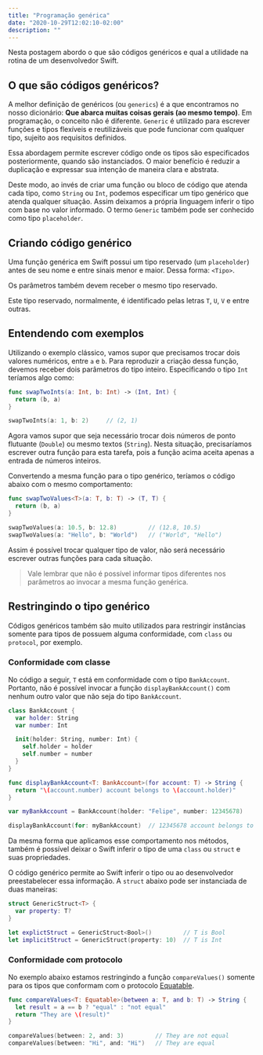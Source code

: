 ```yaml
---
title: "Programação genérica"
date: "2020-10-29T12:02:10-02:00"
description: ""
---
```


Nesta postagem abordo o que são códigos genéricos e qual a utilidade na rotina de um desenvolvedor Swift.

## O que são códigos genéricos?

A melhor definição de genéricos (ou `generics`) é a que encontramos no nosso dicionário: **Que abarca muitas coisas gerais (ao mesmo tempo)**. Em programação, o conceito não é diferente. `Generic` é utilizado para escrever funções e tipos flexíveis e reutilizáveis que pode funcionar com qualquer tipo, sujeito aos requisitos definidos.

Essa abordagem permite escrever código onde os tipos são especificados posteriormente, quando são instanciados. O maior benefício é reduzir a duplicação e expressar sua intenção de maneira clara e abstrata.

Deste modo, ao invés de criar uma função ou bloco de código que atenda cada tipo, como `String` ou `Int`, podemos especificar um tipo genérico que atenda qualquer situação. Assim deixamos a própria linguagem inferir o tipo com base no valor informado. O termo `Generic` também pode ser conhecido como tipo `placeholder`.

## Criando código genérico

Uma função genérica em Swift possui um tipo reservado (um `placeholder`) antes de seu nome e entre sinais menor e maior. Dessa forma: `<Tipo>`.

Os parâmetros também devem receber o mesmo tipo reservado.

Este tipo reservado, normalmente, é identificado pelas letras `T`, `U`, `V` e entre outras.

## Entendendo com exemplos

Utilizando o exemplo clássico, vamos supor que precisamos trocar dois valores numéricos, entre `a` e `b`. Para reproduzir a criação dessa função, devemos receber dois parâmetros do tipo inteiro. Especificando o tipo `Int` teríamos algo como:

```swift
func swapTwoInts(a: Int, b: Int) -> (Int, Int) {
  return (b, a)
}

swapTwoInts(a: 1, b: 2)     // (2, 1)
```

Agora vamos supor que seja necessário trocar dois números de ponto flutuante (`Double`) ou mesmo textos (`String`). Nesta situação, precisaríamos escrever outra função para esta tarefa, pois a função acima aceita apenas a entrada de números inteiros.

Convertendo a mesma função para o tipo genérico, teríamos o código abaixo com o mesmo comportamento:

```swift
func swapTwoValues<T>(a: T, b: T) -> (T, T) {
  return (b, a)
}

swapTwoValues(a: 10.5, b: 12.8)         // (12.8, 10.5)
swapTwoValues(a: "Hello", b: "World")   // ("World", "Hello")
```

Assim é possível trocar qualquer tipo de valor, não será necessário escrever outras funções para cada situação.

> Vale lembrar que não é possível informar tipos diferentes nos parâmetros ao invocar a mesma função genérica.

## Restringindo o tipo genérico

Códigos genéricos também são muito utilizados para restringir instâncias somente para tipos de possuem alguma conformidade, com `class` ou `protocol`, por exemplo.

### Conformidade com classe

No código a seguir, `T` está em conformidade com o tipo `BankAccount`. Portanto, não é possível invocar a função `displayBankAccount()` com nenhum outro valor que não seja do tipo `BankAccount`.

```swift
class BankAccount {
  var holder: String
  var number: Int

  init(holder: String, number: Int) {
    self.holder = holder
    self.number = number
  }
}

func displayBankAccount<T: BankAccount>(for account: T) -> String {
  return "\(account.number) account belongs to \(account.holder)"
}

var myBankAccount = BankAccount(holder: "Felipe", number: 12345678)

displayBankAccount(for: myBankAccount)  // 12345678 account belongs to Felipe
```

Da mesma forma que aplicamos esse comportamento nos métodos, também é possível deixar o Swift inferir o tipo de uma `class` ou `struct` e suas propriedades.

O código genérico permite ao Swift inferir o tipo ou ao desenvolvedor preestabelecer essa informação. A `struct` abaixo pode ser instanciada de duas maneiras:

```swift
struct GenericStruct<T> {
  var property: T?
}
```

```swift
let explictStruct = GenericStruct<Bool>()         // T is Bool
let implicitStruct = GenericStruct(property: 10)  // T is Int
```

### Conformidade com protocolo

No exemplo abaixo estamos restringindo a função `compareValues()` somente para os tipos que conformam com o protocolo [Equatable](https://developer.apple.com/documentation/swift/equatable).

```swift
func compareValues<T: Equatable>(between a: T, and b: T) -> String {
  let result = a == b ? "equal" : "not equal"
  return "They are \(result)"
}

compareValues(between: 2, and: 3)         // They are not equal
compareValues(between: "Hi", and: "Hi")   // They are equal
```